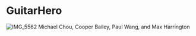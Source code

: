 # GuitarHero
![IMG_5562](https://github.com/user-attachments/assets/6ccb9a42-dd1b-4f19-8804-6d6a5517e472)
Michael Chou, Cooper Bailey, Paul Wang, and Max Harrington
